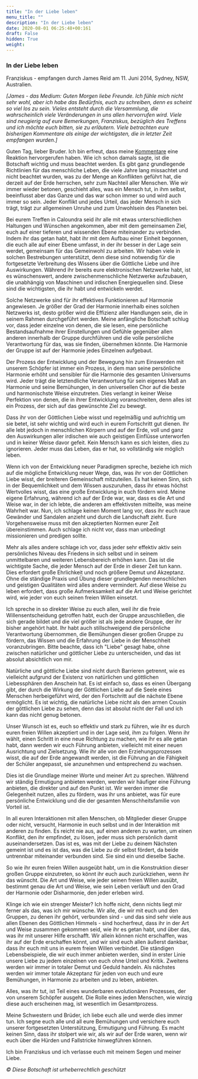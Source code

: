 ```yaml
---
title: "In der Liebe leben"
menu_title: ""
description: "In der Liebe leben"
date: 2020-08-01 06:25:48+00:161
draft: False
hidden: True
weight:
---
```

### In der Liebe leben

Franziskus - empfangen durch James Reid am 11. Juni 2014, Sydney, NSW, Australien.

*[James - das Medium: Guten Morgen liebe Freunde. Ich fühle mich nicht sehr wohl, aber ich habe das Bedürfnis, euch zu schreiben, denn es scheint so viel los zu sein. Vieles entsteht durch die Versammlung, die wahrscheinlich viele Veränderungen in uns allen hervorrufen wird. Viele sind neugierig auf eure Bemerkungen, Franziskus, bezüglich des Treffens und ich möchte euch bitten, sie zu erläutern. Viele betrachten eure bisherigen Kommentare als einige der wichtigsten, die in letzter Zeit empfangen wurden.]*

Guten Tag, lieber Bruder. Ich bin erfreut, dass meine [Kommentare](/aktuelle-botschaften/aktuelle-botschaften-in-reihenfolge-des-datums/aktuelle-botschaften-2014/einander-lieben-jr-franziskus-von-assisi-26-mai-2014/) eine Reaktion hervorgerufen haben. Wie ich schon damals sagte, ist die Botschaft wichtig und muss beachtet werden. Es gibt ganz grundlegende Richtlinien für das menschliche Leben, die viele Jahre lang missachtet und nicht beachtet wurden, was zu der Menge an Konflikten geführt hat, die derzeit auf der Erde herrschen, sehr zum Nachteil aller Menschen. Wie wir immer wieder betonen, geschieht alles, was ein Mensch tut, in ihm selbst, beeinflusst aber das Ganze und das war schon immer so und wird auch immer so sein. Jeder Konflikt und jedes Urteil, das jeder Mensch in sich trägt, trägt zur allgemeinen Unruhe und zum Unwohlsein des Planeten bei.

Bei eurem Treffen in Caloundra seid ihr alle mit etwas unterschiedlichen Haltungen und Wünschen angekommen, aber mit dem gemeinsamen Ziel, euch auf einer tieferen und wissenden Ebene miteinander zu verbinden. Indem ihr das getan habt, habt ihr mit dem Aufbau einer Einheit begonnen, die euch alle auf einer Ebene umfasst, in der ihr besser in der Lage sein werdet, gemeinsam für das Gemeinwohl zu arbeiten. Wir haben viele in solchen Bestrebungen unterstützt, denn diese sind notwendig für die fortgesetzte Verbreitung des Wissens über die Göttliche Liebe und ihre Auswirkungen. Während ihr bereits eure elektronischen Netzwerke habt, ist es wünschenswert, andere zwischenmenschliche Netzwerke aufzubauen, die unabhängig von Maschinen und irdischen Energiequellen sind. Diese sind die wichtigsten, die ihr habt und entwickeln werdet.

Solche Netzwerke sind für ihr effektives Funktionieren auf Harmonie angewiesen. Je größer der Grad der Harmonie innerhalb eines solchen Netzwerks ist, desto größer wird die Effizienz aller Handlungen sein, die in seinem Rahmen durchgeführt werden. Meine anfängliche Botschaft schlug vor, dass jeder einzelne von denen, die sie lesen, eine persönliche Bestandsaufnahme ihrer Einstellungen und Gefühle gegenüber allen anderen innerhalb der Gruppe durchführen und die volle persönliche Verantwortung für das, was sie finden, übernehmen könnte. Die Harmonie der Gruppe ist auf der Harmonie jedes Einzelnen aufgebaut.

Der Prozess der Entwicklung und der Bewegung hin zum Einswerden mit unserem Schöpfer ist immer ein Prozess, in dem man seine persönliche Harmonie erhöht und sensibler für die Harmonie des gesamten Universums wird. Jeder trägt die letztendliche Verantwortung für sein eigenes Maß an Harmonie und seine Bemühungen, in den universellen Chor auf die beste und harmonischste Weise einzutreten. Dies verlangt in keiner Weise Perfektion von denen, die in ihrer Entwicklung voranschreiten, denn alles ist ein Prozess, der sich auf das gewünschte Ziel zu bewegt.

Dass ihr von der Göttlichen Liebe wisst und regelmäßig und aufrichtig um sie betet, ist sehr wichtig und wird euch in eurem Fortschritt gut dienen. Ihr alle lebt jedoch in menschlichen Körpern und auf der Erde, voll und ganz den Auswirkungen aller irdischen wie auch geistigen Einflüsse unterworfen und in keiner Weise davor gefeit. Kein Mensch kann es sich leisten, dies zu ignorieren. Jeder muss das Leben, das er hat, so vollständig wie möglich leben.

Wenn ich von der Entwicklung neuer Paradigmen spreche, beziehe ich mich auf die mögliche Entwicklung neuer Wege, das, was ihr von der Göttlichen Liebe wisst, der breiteren Gemeinschaft mitzuteilen. Es hat keinen Sinn, sich in der Bequemlichkeit und dem Wissen auszuruhen, dass ihr etwas höchst Wertvolles wisst, das eine große Entwicklung in euch fördern wird. Meine eigene Erfahrung, während ich auf der Erde war, war, dass es die Art und Weise war, in der ich lebte, die anderen am effektivsten mitteilte, was meine Wahrheit war. Nun, ich schlage keinen Moment lang vor, dass ihr euch raue Gewänder und Sandalen anzieht und durch die Landschaft zieht. Eure Vorgehensweise muss mit den akzeptierten Normen eurer Zeit übereinstimmen. Auch schlage ich nicht vor, dass man unbedingt missionieren und predigen sollte.

Mehr als alles andere schlage ich vor, dass jeder sehr effektiv aktiv sein persönliches Niveau des Friedens in sich selbst und in seinem unmittelbaren und weiteren Lebensbereich erhöhen kann. Das ist die wichtigste Sache, die jeder Mensch auf der Erde in dieser Zeit tun kann. Dies erfordert große Ehrlichkeit und noch größere Demut und Akzeptanz. Ohne die ständige Praxis und Übung dieser grundlegenden menschlichen und geistigen Qualitäten wird alles andere vermindert. Auf diese Weise zu leben erfordert, dass große Aufmerksamkeit auf die Art und Weise gerichtet wird, wie jeder von euch seinen freien Willen einsetzt.

Ich spreche in so direkter Weise zu euch allen, weil ihr die freie Willensentscheidung getroffen habt, euch der Gruppe anzuschließen, die sich gerade bildet und die viel größer ist als jede andere Gruppe, der ihr bisher angehört habt. Ihr habt auch stillschweigend die persönliche Verantwortung übernommen, die Bemühungen dieser großen Gruppe zu fördern, das Wissen und die Erfahrung der Liebe in der Menschheit voranzubringen. Bitte beachte, dass ich "Liebe" gesagt habe, ohne zwischen natürlicher und göttlicher Liebe zu unterscheiden, und das ist absolut absichtlich von mir.

Natürliche und göttliche Liebe sind nicht durch Barrieren getrennt, wie es vielleicht aufgrund der Existenz von natürlichen und göttlichen Liebessphären den Anschein hat. Es ist einfach so, dass es einen Übergang gibt, der durch die Wirkung der Göttlichen Liebe auf die Seele eines Menschen herbeigeführt wird, der den Fortschritt auf die nächste Ebene ermöglicht. Es ist wichtig, die natürliche Liebe nicht als den armen Cousin der göttlichen Liebe zu sehen, denn das ist absolut nicht der Fall und ich kann das nicht genug betonen.

Unser Wunsch ist es, euch so effektiv und stark zu führen, wie ihr es durch euren freien Willen akzeptiert und in der Lage seid, ihm zu folgen. Wenn ihr wählt, einen Schritt in eine neue Richtung zu machen, wie ihr es alle getan habt, dann werden wir euch Führung anbieten, vielleicht mit einer neuen Ausrichtung und Zielsetzung. Wie ihr alle von den Erziehungsprozessen wisst, die auf der Erde angewandt werden, ist die Führung an die Fähigkeit der Schüler angepasst, sie anzunehmen und entsprechend zu wachsen.

Dies ist die Grundlage meiner Worte und meiner Art zu sprechen. Während wir ständig Ermutigung anbieten werden, werden wir häufiger eine Führung anbieten, die direkter und auf den Punkt ist. Wir werden immer die Gelegenheit nutzen, alles zu fördern, was ihr uns anbietet, was für eure persönliche Entwicklung und die der gesamten Menschheitsfamilie von Vorteil ist.

In all euren Interaktionen mit allen Menschen, ob Mitglieder dieser Gruppe oder nicht, versucht, Harmonie in euch selbst und in der Interaktion mit anderen zu finden. Es reicht nie aus, auf einen anderen zu warten, um einen Konflikt, den ihr empfindet, zu lösen, jeder muss sich persönlich damit auseinandersetzen. Das ist es, was mit der Liebe zu deinem Nächsten gemeint ist und es ist das, was die Liebe zu dir selbst fördert, da beide untrennbar miteinander verbunden sind. Sie sind ein und dieselbe Sache.

So wie ihr euren freien Willen ausgeübt habt, um in die Konstruktion dieser großen Gruppe einzutreten, so könnt ihr euch auch zurückziehen, wenn ihr das wünscht. Die Art und Weise, wie jeder seinen freien Willen ausübt, bestimmt genau die Art und Weise, wie sein Leben verläuft und den Grad der Harmonie oder Disharmonie, den jeder erleben wird.

Klinge ich wie ein strenger Meister? Ich hoffe nicht, denn nichts liegt mir ferner als das, was ich mir wünsche. Wir alle, die wir mit euch und den Gruppen, zu denen ihr gehört, verbunden sind - und das sind sehr viele aus allen Ebenen des Göttlichen Himmels - sind hocherfreut, dass ihr in der Art und Weise zusammen gekommen seid, wie ihr es getan habt, und über das, was ihr mit unserer Hilfe erschafft. Wir allein können nicht erschaffen, was ihr auf der Erde erschaffen könnt, und wir sind euch allen äußerst dankbar, dass ihr euch mit uns in eurem freien Willen verbindet. Die ständigen Lebensbeispiele, die wir euch immer anbieten werden, sind in erster Linie unsere Liebe zu jedem einzelnen von euch ohne Urteil und Kritik. Zweitens werden wir immer in totaler Demut und Geduld handeln. Als nächstes werden wir immer totale Akzeptanz für jeden von euch und eure Bemühungen, in Harmonie zu arbeiten und zu leben, anbieten.

Alles, was ihr tut, ist Teil eines wunderbaren evolutionären Prozesses, der von unserem Schöpfer ausgeht. Die Rolle eines jeden Menschen, wie winzig diese auch erscheinen mag, ist wesentlich im Gesamtprozess.

Meine Schwestern und Brüder, ich liebe euch alle und werde dies immer tun. Ich segne euch alle und all eure Bemühungen und versichere euch unserer fortgesetzten Unterstützung, Ermutigung und Führung. Es macht keinen Sinn, dass ihr stolpert wie wir, als wir auf der Erde waren, wenn wir euch über die Hürden und Fallstricke hinwegführen können.

Ich bin Franziskus und ich verlasse euch mit meinem Segen und meiner Liebe.

*© Diese Botschaft ist urheberrechtlich geschützt*
